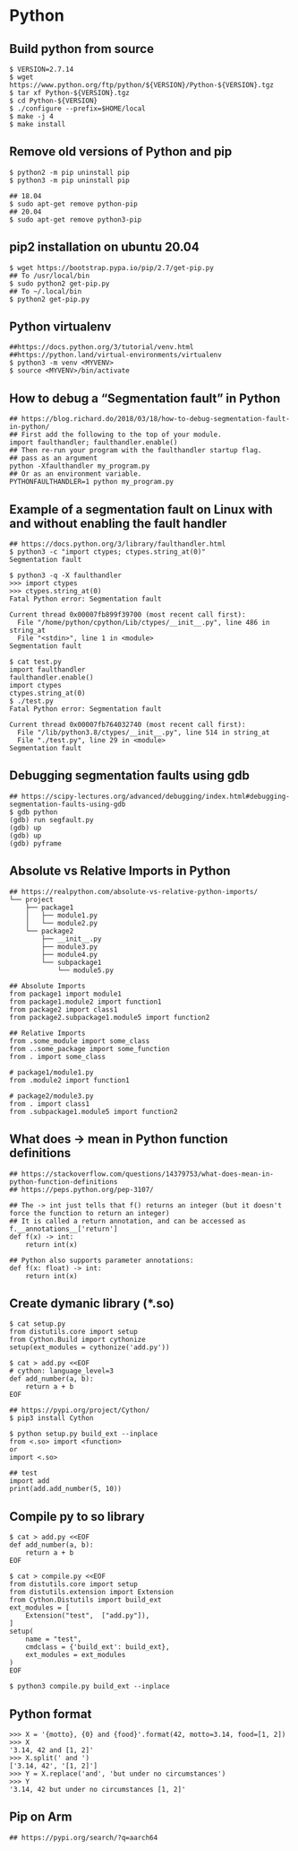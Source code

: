 Python
======

## Build python from source

    $ VERSION=2.7.14
    $ wget https://www.python.org/ftp/python/${VERSION}/Python-${VERSION}.tgz
    $ tar xf Python-${VERSION}.tgz
    $ cd Python-${VERSION}
    $ ./configure --prefix=$HOME/local
    $ make -j 4
    $ make install

## Remove old versions of Python and pip

    $ python2 -m pip uninstall pip
    $ python3 -m pip uninstall pip

    ## 18.04
    $ sudo apt-get remove python-pip
    ## 20.04
    $ sudo apt-get remove python3-pip

## pip2 installation on ubuntu 20.04

    $ wget https://bootstrap.pypa.io/pip/2.7/get-pip.py
    ## To /usr/local/bin
    $ sudo python2 get-pip.py
    ## To ~/.local/bin
    $ python2 get-pip.py

## Python virtualenv

    ##https://docs.python.org/3/tutorial/venv.html
    ##https://python.land/virtual-environments/virtualenv
    $ python3 -m venv <MYVENV>
    $ source <MYVENV>/bin/activate

## How to debug a “Segmentation fault” in Python

    ## https://blog.richard.do/2018/03/18/how-to-debug-segmentation-fault-in-python/
    ## First add the following to the top of your module.
    import faulthandler; faulthandler.enable()
    ## Then re-run your program with the faulthandler startup flag.
    ## pass as an argument
    python -Xfaulthandler my_program.py
    ## Or as an environment variable.
    PYTHONFAULTHANDLER=1 python my_program.py

## Example of a segmentation fault on Linux with and without enabling the fault handler

    ## https://docs.python.org/3/library/faulthandler.html
    $ python3 -c "import ctypes; ctypes.string_at(0)"
    Segmentation fault

    $ python3 -q -X faulthandler
    >>> import ctypes
    >>> ctypes.string_at(0)
    Fatal Python error: Segmentation fault

    Current thread 0x00007fb899f39700 (most recent call first):
      File "/home/python/cpython/Lib/ctypes/__init__.py", line 486 in string_at
      File "<stdin>", line 1 in <module>
    Segmentation fault

    $ cat test.py
    import faulthandler
    faulthandler.enable()
    import ctypes
    ctypes.string_at(0)
    $ ./test.py
    Fatal Python error: Segmentation fault

    Current thread 0x00007fb764032740 (most recent call first):
      File "/lib/python3.8/ctypes/__init__.py", line 514 in string_at
      File "./test.py", line 29 in <module>
    Segmentation fault

## Debugging segmentation faults using gdb

    ## https://scipy-lectures.org/advanced/debugging/index.html#debugging-segmentation-faults-using-gdb
    $ gdb python
    (gdb) run segfault.py
    (gdb) up
    (gdb) up
    (gdb) pyframe

## Absolute vs Relative Imports in Python

    ## https://realpython.com/absolute-vs-relative-python-imports/
    └── project
        ├── package1
        │   ├── module1.py
        │   └── module2.py
        └── package2
            ├── __init__.py
            ├── module3.py
            ├── module4.py
            └── subpackage1
                └── module5.py

    ## Absolute Imports
    from package1 import module1
    from package1.module2 import function1
    from package2 import class1
    from package2.subpackage1.module5 import function2

    ## Relative Imports
    from .some_module import some_class
    from ..some_package import some_function
    from . import some_class

    # package1/module1.py
    from .module2 import function1

    # package2/module3.py
    from . import class1
    from .subpackage1.module5 import function2

## What does -> mean in Python function definitions

    ## https://stackoverflow.com/questions/14379753/what-does-mean-in-python-function-definitions
    ## https://peps.python.org/pep-3107/

    ## The -> int just tells that f() returns an integer (but it doesn't force the function to return an integer)
    ## It is called a return annotation, and can be accessed as f.__annotations__['return']
    def f(x) -> int:
        return int(x)

    ## Python also supports parameter annotations:
    def f(x: float) -> int:
        return int(x)

## Create dymanic library (*.so)

    $ cat setup.py
    from distutils.core import setup
    from Cython.Build import cythonize
    setup(ext_modules = cythonize('add.py'))

    $ cat > add.py <<EOF
    # cython: language_level=3
    def add_number(a, b):
        return a + b
    EOF

    ## https://pypi.org/project/Cython/
    $ pip3 install Cython

    $ python setup.py build_ext --inplace
    from <.so> import <function>
    or
    import <.so>

    ## test
    import add
    print(add.add_number(5, 10))

## Compile py to so library

    $ cat > add.py <<EOF
    def add_number(a, b):
        return a + b
    EOF

    $ cat > compile.py <<EOF
    from distutils.core import setup
    from distutils.extension import Extension
    from Cython.Distutils import build_ext
    ext_modules = [
        Extension("test",  ["add.py"]),
    ]
    setup(
        name = "test",
        cmdclass = {'build_ext': build_ext},
        ext_modules = ext_modules
    )
    EOF

    $ python3 compile.py build_ext --inplace

## Python format

    >>> X = '{motto}, {0} and {food}'.format(42, motto=3.14, food=[1, 2])
    >>> X
    '3.14, 42 and [1, 2]'
    >>> X.split(' and ')
    ['3.14, 42', '[1, 2]']
    >>> Y = X.replace('and', 'but under no circumstances')
    >>> Y
    '3.14, 42 but under no circumstances [1, 2]'

## Pip on Arm

    ## https://pypi.org/search/?q=aarch64
